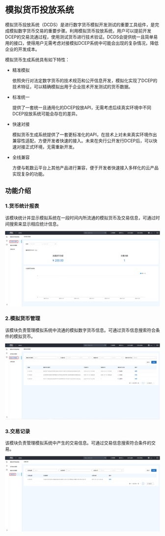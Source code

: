 # 模拟货币投放系统

模拟货币投放系统（DCDS）是进行数字货币模拟开发测试的重要工具组件，是完成模拟数字货币交易的重要步骤。利用模拟货币投放系统，用户可以提前开发DCEP的交易流通过程，使用测试货币进行技术验证。DCDS会提供统一且简单易用的接口，使得用户无需考虑对接模拟DCEP系统中可能会出现的复杂情况，降低企业的开发成本。

模拟货币生成系统具有如下特性：

- 精准模拟

  依照央行对法定数字货币的技术规范和公开信息开发，模拟化实现了DCEP的技术特征，可以精确模拟出用于企业技术开发测试的货币数据。

- 标准统一

  提供了一套统一且通用化的DCEP投放API，无需考虑后续真实环境中不同DCEP投放系统可能会存在的差异。

- 快速对接

  模拟货币生成系统提供了一套更标准化的API，在技术上对未来真实环境作出兼容性适配，方便开发者快速的接入。未来在央行公开发行DCEP后，可以快速对接正式环境，无需重新开发。

- 全线兼容

  方便与乾数云平台上其他产品进行兼容，便于开发者快速接入多样化的云产品实现复杂的功能。

## 功能介绍

### 1.货币统计报表

该模块统计并显示模拟系统在一段时间内所流通的模拟货币及交易信息，可通过时间搜索来显示相应统计信息。

![img](assets/企业微信截图_16031652475021.png)



### 2.模拟货币管理

该模块负责管理模拟系统中流通的模拟数字货币信息。可通过货币信息搜索符合条件的模拟货币。

![img](assets/企业微信截图_16031650733788.png)



### 3.交易记录

该模块负责管理模拟系统中产生的交易信息。可通过交易信息搜索符合条件的交易。

![img](assets/企业微信截图_16031654051989.png)
